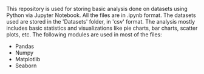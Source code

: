 This repository is used for storing basic analysis done on datasets using Python via Jupyter Notebook.
All the files are in .ipynb format.
The datasets used are stored in the 'Datasets' folder, in 'csv' format.
The analysis mostly includes basic statistics and visualizations like pie charts, bar charts, scatter plots, etc.
The following modules are used in most of the files:
* Pandas
* Numpy
* Matplotlib
* Seaborn

